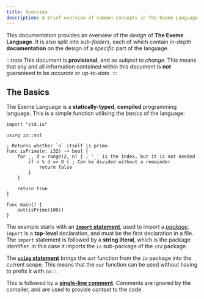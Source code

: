 ```yaml
---
title: Overview
description: A brief overview of common concepts in The Exeme Language.
---
```


This documentation provides an overview of the *design* of **The Exeme Language**. It is also split into *sub-folders*, each of which contain in-depth **documentation** on the design of a *specific* part of the language.

:::note
This document is **provisional**, and so *subject to change*. This means that any and all information contained within this document is **not** guaranteed to be *accurate* or *up-to-date*.
:::

## The Basics

The Exeme Language is a **statically-typed**, **compiled** programming language. This is a simple function utilising the *basics* of the language:

```exeme
import "std.io"

using io::out

; Returns whether `n` itself is prime.
func isPrime(n: i32) -> bool {
    for _, d = range(2, n) { ; '_' is the index, but it is not needed
        if n % d == 0 { ; Can be divided without a remainder
            return false
        }
    }

    return true
}

func main() {
    out(isPrime(100))
}
```

The example starts with an [**`import` statement**](./packages#importing-packages), used to import a [*package*](./packages). `import` is a **top-level** declaration, and must be the first declaration in a file. The `import` statement is followed by a **string literal**, which is the package identifier. In this case it imports the *`io`* sub-package of the *`std`* package.

The [**`using` statement**](./namespaces#using-statements) brings the *`out`* function from the *`io`* package into the current scope. This means that the *`out`* function can be used without having to prefix it with *`io::`*.

This is followed by a [**single-line comment**](./comments#single-line-comments). Comments are ignored by the compiler, and are used to provide *context* to the code.
